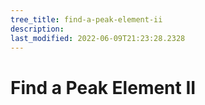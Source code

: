 ```yaml
---
tree_title: find-a-peak-element-ii
description: 
last_modified: 2022-06-09T21:23:28.2328
---
```


# Find a Peak Element II
